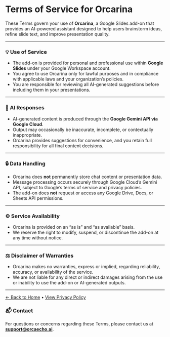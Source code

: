 # Terms of Service for Orcarina

These Terms govern your use of **Orcarina**, a Google Slides add-on that provides an AI-powered assistant designed to help users brainstorm ideas, refine slide text, and improve presentation quality.

---

### 💡 Use of Service
- The add-on is provided for personal and professional use within **Google Slides** under your Google Workspace account.  
- You agree to use Orcarina only for lawful purposes and in compliance with applicable laws and your organization’s policies.  
- You are responsible for reviewing all AI-generated suggestions before including them in your presentations.

---

### 🤖 AI Responses
- AI-generated content is produced through the **Google Gemini API via Google Cloud**.  
- Output may occasionally be inaccurate, incomplete, or contextually inappropriate.  
- Orcarina provides suggestions for convenience, and you retain full responsibility for all final content decisions.

---

### 🔒 Data Handling
- Orcarina does **not** permanently store chat content or presentation data.  
- Message processing occurs securely through Google Cloud’s Gemini API, subject to Google’s terms of service and privacy policies.  
- The add-on does **not** request or access any Google Drive, Docs, or Sheets API permissions.

---

### ⚙️ Service Availability
- Orcarina is provided on an “as is” and “as available” basis.  
- We reserve the right to modify, suspend, or discontinue the add-on at any time without notice.  

---

### ⚖️ Disclaimer of Warranties
- Orcarina makes no warranties, express or implied, regarding reliability, accuracy, or availability of the service.  
- We are not liable for any direct or indirect damages arising from the use or inability to use the add-on or AI-generated outputs.

---
[← Back to Home](./index.md) • [View Privacy Policy](./privacy.md)


### 📬 Contact
For questions or concerns regarding these Terms, please contact us at **support@orcaecho.ai**.
